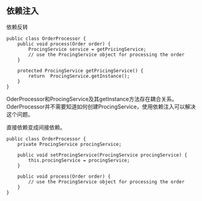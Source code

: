 ## 依赖注入

依赖反转



```
public class OrderProcessor {
	public void process(Order order) {
		ProcingService service = getPricingService;
		// use the ProcingService object for processing the order
	}
	
	protected ProcingService getPricingService() {
		return 	ProcingService.getInstance();
	}
}
```

OderProcessor和ProcingService及其getInstance方法存在耦合关系。OderProcessor并不需要知道如何创建ProcingService，使用依赖注入可以解决这个问题。

直接依赖变成间接依赖。

```
public class OrderProcessor {
	private ProcingService procingService;
	
	public void setProcingService(ProcingService procingService) {
		this.procingService = procingService;
	}

	public void process(Order order) {
		// use the ProcingService object for processing the order
	}
}
```

